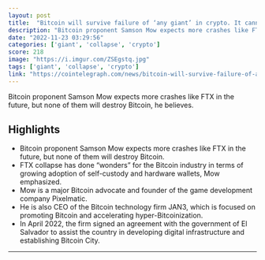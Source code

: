 ```yaml
---
layout: post
title:  "Bitcoin will survive failure of ‘any giant’ in crypto. It cannot be destroyed by the fall of FTX or, hypothetically, other big exchanges"
description: "Bitcoin proponent Samson Mow expects more crashes like FTX in the future, but none of them will destroy Bitcoin, he believes."
date: "2022-11-23 03:29:56"
categories: ['giant', 'collapse', 'crypto']
score: 218
image: "https://i.imgur.com/ZSEgstq.jpg"
tags: ['giant', 'collapse', 'crypto']
link: "https://cointelegraph.com/news/bitcoin-will-survive-failure-of-any-giant-in-crypto-samson-mow-says"
---
```


Bitcoin proponent Samson Mow expects more crashes like FTX in the future, but none of them will destroy Bitcoin, he believes.

## Highlights

- Bitcoin proponent Samson Mow expects more crashes like FTX in the future, but none of them will destroy Bitcoin.
- FTX collapse has done “wonders” for the Bitcoin industry in terms of growing adoption of self-custody and hardware wallets, Mow emphasized.
- Mow is a major Bitcoin advocate and founder of the game development company Pixelmatic.
- He is also CEO of the Bitcoin technology firm JAN3, which is focused on promoting Bitcoin and accelerating hyper-Bitcoinization.
- In April 2022, the firm signed an agreement with the government of El Salvador to assist the country in developing digital infrastructure and establishing Bitcoin City.

---
